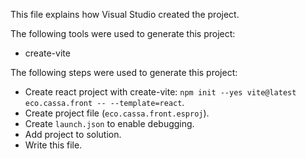 This file explains how Visual Studio created the project.

The following tools were used to generate this project:
- create-vite

The following steps were used to generate this project:
- Create react project with create-vite: `npm init --yes vite@latest eco.cassa.front -- --template=react`.
- Create project file (`eco.cassa.front.esproj`).
- Create `launch.json` to enable debugging.
- Add project to solution.
- Write this file.
